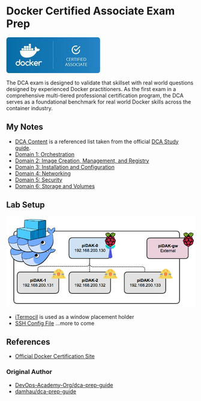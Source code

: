 # Docker Certified Associate Exam Prep

![DCA Image](image_dca.jpg)

The DCA exam is designed to validate that skillset with real world questions designed by experienced Docker practitioners. As the first exam in a comprehensive multi-tiered professional certification program, the DCA serves as a foundational benchmark for real world Docker skills across the container industry.

## My Notes

* [DCA Content](DCA_Exam_Content.md) is a referenced list taken from the official [DCA Study guide](http://tinyurl.com/y79baszg).
* [Domain 1: Orchestration](notes/domain1.md)
* [Domain 2: Image Creation, Management, and Registry](notes/domain2.md)
* [Domain 3: Installation and Configuration](notes/domain3.md)
* [Domain 4: Networking](notes/domain4.md)
* [Domain 5: Security](notes/domain5.md)
* [Domain 6: Storage and Volumes](notes/domain6.md)

## Lab Setup

![Lab Setup](labs/piDAK_lab.png)
* [iTermocil](https://github.com/TomAnthony/itermocil) is used as a window placement holder
* [SSH Config File](labs/ssh_config)
...more to come

## References

* [Official Docker Certification Site](https://success.docker.com/certification)

### Original Author

* [DevOps-Academy-Org/dca-prep-guide](https://github.com/DevOps-Academy-Org/dca-prep-guide0)
* [damhau/dca-prep-guide](https://github.com/damhau/dca-prep-guide/tree/with-documentation-content)
